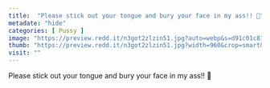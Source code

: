 ```yaml
---
title:  "Please stick out your tongue and bury your face in my ass!! 🤤"
metadate: "hide"
categories: [ Pussy ]
image: "https://preview.redd.it/n3got2zlzin51.jpg?auto=webp&s=d91c01c8175c6a86ad2bceaaf6ddd3d5c8c2288b"
thumb: "https://preview.redd.it/n3got2zlzin51.jpg?width=960&crop=smart&auto=webp&s=1734473f508489934692ff6a474f39ad6ccdde4b"
visit: ""
---
```

Please stick out your tongue and bury your face in my ass!! 🤤
